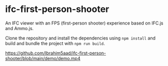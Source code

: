 # ifc-first-person-shooter
An IFC viewer with an FPS (first-person shooter) experience based on IFC.js and Ammo.js.

Clone the repository and install the dependencies using `npm install` and build and bundle the project with `npm run build`. 

 
https://github.com/Ibrahim5aad/ifc-first-person-shooter/blob/main/demo/demo.mp4
